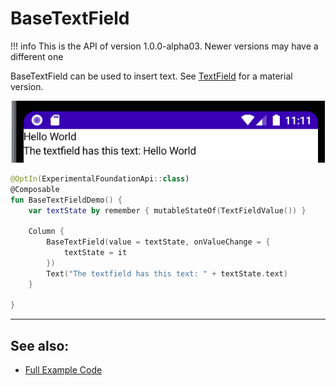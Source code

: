 # BaseTextField

!!! info
    This is the API of version 1.0.0-alpha03. Newer versions may have a different one

BaseTextField can be used to insert text. See [TextField](../material/textfield.md) for a material version.

<p align="center">
  <img src ="../../images/foundation/basetextfield/basetextfield.png"  />
</p>

```kotlin
@OptIn(ExperimentalFoundationApi::class)
@Composable
fun BaseTextFieldDemo() {
    var textState by remember { mutableStateOf(TextFieldValue()) }

    Column {
        BaseTextField(value = textState, onValueChange = {
            textState = it
        })
        Text("The textfield has this text: " + textState.text)
    }

}
```

-------------
## See also:
* [Full Example Code](https://github.com/Foso/Jetpack-Compose-Playground/blob/master/compose/src/main/java/de/jensklingenberg/jetpackcomposeplayground/ui/github/material/basetextfield/BaseTextFieldDemo.kt)
